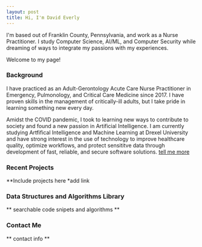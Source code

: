 ```yaml
---
layout: post
title: Hi, I'm David Everly
---
```


<div class="message">
I'm based out of Franklin County, Pennsylvania, and work as a Nurse Practitioner.  I study Computer Science, AI/ML, and Computer Security while dreaming of ways to integrate my passions with my experiences.


Welcome to my page!
</div>

### Background

I have practiced as an Adult-Gerontology Acute Care Nurse Practitioner in Emergency, Pulmonology, and Critical Care Medicine since 2017. I have proven skills in the management of critically-ill adults, but I take pride in learning something new every day. 

Amidst the COVID pandemic, I took to learning new ways to contribute to society and found a new passion in Artificial Intelligence.  I am currently studying Artfifical Intelligence and Machine Learning at Drexel University and have strong interest in the use of technology to improve healthcare quality, optimize workflows, and protect sensititve data through development of fast, reliable, and secure software solutions. [tell me more](https://www.dmeverly.com/about/)

### Recent Projects

**Include projects here  *add link

### Data Structures and Algorithms Library

** searchable code snipets and algorithms **

### Contact Me

** contact info **
